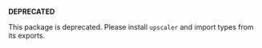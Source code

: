 **DEPRECATED**

This package is deprecated. Please install `upscaler` and import types from its exports.
